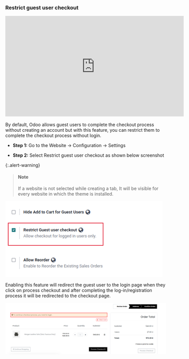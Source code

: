 
### Restrict guest user checkout

<iframe width="560" height="315" src="https://www.youtube.com/embed/1ngjbt_U9Pc" title="YouTube video player" frameborder="0" allow="accelerometer; autoplay; clipboard-write; encrypted-media; gyroscope; picture-in-picture" allowfullscreen></iframe>

By default, Odoo allows guest users to complete the checkout process without creating an account but with this feature, you can restrict them to complete the checkout process without login.


* **Step 1:** Go to the Website -> Configuration -> Settings

* **Step 2:** Select Restrict guest user checkout as shown below  screenshot

{:.alert-warning}
>#### Note
> If a website is not selected while creating a tab, It will be visible for every website in which the theme is installed.
>

![](./images/rguc1.png)

Enabling this feature will redirect the guest user to the login page when they click on process checkout and after completing the log-in/registration process it will be redirected to the checkout page.

![](./images/rguc2.png)
